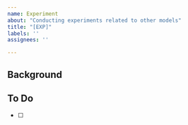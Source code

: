 ```yaml
---
name: Experiment
about: "Conducting experiments related to other models"
title: "[EXP]"
labels: ''
assignees: ''

---
```


## Background
<!-- 어떤 모델을 사용하는지, 어떤 방식으로 실험을 진행하는지 -->

## To Do
- [ ]